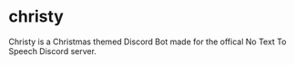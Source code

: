 # christy
 Christy is a Christmas themed Discord Bot made for the offical No Text To Speech Discord server.
